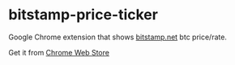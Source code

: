 bitstamp-price-ticker
==================

Google Chrome extension that shows [bitstamp.net](https://bitstamp.net) btc price/rate.

Get it from [Chrome Web Store](https://chrome.google.com/webstore/detail/bitstamp-btc-price/dobommehlbkjcjnbmhnnbcphncncjpid)

